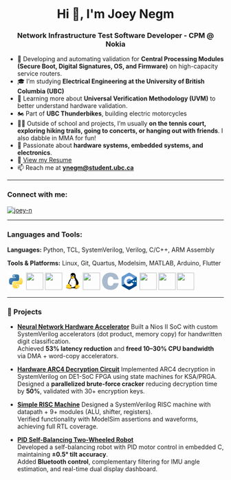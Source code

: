 <h1 align="center">Hi 👋, I'm Joey Negm</h1>
<h3 align="center">Network Infrastructure Test Software Developer - CPM @ Nokia</h3>

- 🔭 Developing and automating validation for **Central Processing Modules (Secure Boot, Digital Signatures, OS, and Firmware)** on high-capacity service routers.  
- 🎓 I’m studying **Electrical Engineering at the University of British Columbia (UBC)**
- 🌱 Learning more about **Universal Verification Methodology (UVM)** to better understand hardware validation.  
- 🏍️ Part of **UBC Thunderbikes**, building electric motorcycles
- 🤸‍♂️ Outside of school and projects, I’m usually **on the tennis court, exploring hiking trails, going to concerts, or hanging out with friends**. I also dabble in MMA for fun!
- 💬 Passionate about **hardware systems, embedded systems, and electronics**.  
- 📄 [View my Resume](https://github.com/Sparklyyoyo/Sparklyyoyo/blob/main/Resume.pdf)  
- 📫 Reach me at **ynegm@student.ubc.ca**

---

<h3 align="left">Connect with me:</h3>
<a href="https://linkedin.com/in/joey-n" target="blank">
  <img align="center" src="https://raw.githubusercontent.com/rahuldkjain/github-profile-readme-generator/master/src/images/icons/Social/linked-in-alt.svg" alt="joey-n" height="30" width="40" />
</a>

---

<h3 align="left">Languages and Tools:</h3>

**Languages:** Python, TCL, SystemVerilog, Verilog, C/C++, ARM Assembly

**Tools & Platforms:** Linux, Git, Quartus, Modelsim, MATLAB, Arduino, Flutter 

<p align="left">
  <img src="https://raw.githubusercontent.com/devicons/devicon/master/icons/python/python-original.svg" width="40" height="40"/>
  <img src="https://upload.wikimedia.org/wikipedia/commons/c/c6/Tcl9_logo.png" width="40" height="40"/>
  <img src="https://www.svgrepo.com/show/374115/systemverilog.svg" width="40" height="40"/>
  <img src="https://raw.githubusercontent.com/devicons/devicon/master/icons/linux/linux-original.svg" width="40" height="40"/>
  <img src="https://www.vectorlogo.zone/logos/git-scm/git-scm-icon.svg" width="40" height="40"/>
  <img src="https://raw.githubusercontent.com/devicons/devicon/master/icons/c/c-original.svg" width="40" height="40"/>
  <img src="https://raw.githubusercontent.com/devicons/devicon/master/icons/cplusplus/cplusplus-original.svg" width="40" height="40"/>
  <img src="https://upload.wikimedia.org/wikipedia/commons/2/21/Matlab_Logo.png" width="40" height="40"/>
  <img src="https://www.vectorlogo.zone/logos/flutterio/flutterio-icon.svg" width="40" height="40"/>
  <img src="https://cdn.worldvectorlogo.com/logos/arduino-1.svg" width="40" height="40"/>
</p>

---
### 📂 Projects

- **[Neural Network Hardware Accelerator](https://github.com/Sparklyyoyo/Neural-Network-Hardware-Accelerator)**
  Built a Nios II SoC with custom SystemVerilog accelerators (dot product, memory copy) for handwritten digit classification.  
  Achieved **53% latency reduction** and **freed 10–30% CPU bandwidth** via DMA + word-copy accelerators.  

- **[Hardware ARC4 Decryption Circuit](https://github.com/Sparklyyoyo/Hardware-ARC-4-Decryption)**
  Implemented ARC4 decryption in SystemVerilog on DE1-SoC FPGA using state machines for KSA/PRGA.  
  Designed a **parallelized brute-force cracker** reducing decryption time by **50%**, validated with 30+ encryption keys.  

- **[Simple RISC Machine](https://github.com/Sparklyyoyo/Simple-RISC-Machine)**
  Designed a SystemVerilog RISC machine with datapath + 9+ modules (ALU, shifter, registers).  
  Verified functionality with ModelSim assertions and waveforms, achieving full RTL coverage.  

- **[PID Self-Balancing Two-Wheeled Robot](link-to-repo)**  
  Developed a self-balancing robot with PID motor control in embedded C, maintaining **±0.5° tilt accuracy**.  
  Added **Bluetooth control**, complementary filtering for IMU angle estimation, and real-time dual display dashboard.  

